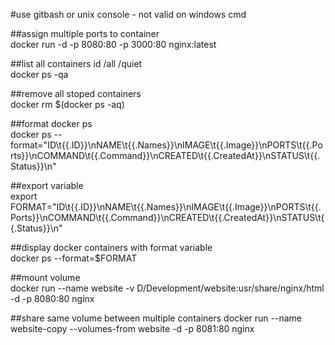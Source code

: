 #use gitbash or unix console - not valid on windows cmd

##assign multiple ports to container   
docker run -d -p 8080:80 -p 3000:80 nginx:latest  

##list all containers id /all /quiet    
docker ps -qa 

##remove all stoped containers  
docker rm $(docker ps -aq) 

##format docker ps  
docker ps --format="ID\t{{.ID}}\nNAME\t{{.Names}}\nIMAGE\t{{.Image}}\nPORTS\t{{.Ports}}\nCOMMAND\t{{.Command}}\nCREATED\t{{.CreatedAt}}\nSTATUS\t{{.Status}}\n" 

##export variable   
export FORMAT="ID\t{{.ID}}\nNAME\t{{.Names}}\nIMAGE\t{{.Image}}\nPORTS\t{{.Ports}}\nCOMMAND\t{{.Command}}\nCREATED\t{{.CreatedAt}}\nSTATUS\t{{.Status}}\n" 

##display docker containers with format variable  
docker ps --format=$FORMAT

##mount volume  
docker run --name website -v D/Development/website:usr/share/nginx/html -d -p 8080:80 nginx

##share same volume between multiple containers 
docker run --name website-copy --volumes-from website -d -p 8081:80 nginx

